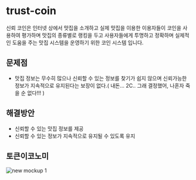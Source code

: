 # trust-coin
신뢰 코인은 인터넷 상에서 맛집을 소개하고 실제 맛집을 이용한 이용자들이 코인을 사용하여 평가하며 맛집의 종류별로 랭킹을 두고 사용자들에게 투명하고 정확하며 실제적인 도움을 주는 맛집 시스템을 운영하기 위한 코인 시스템 입니다.

## 문제점
* 맛집 정보는 무수히 많으나 신뢰할 수 있는 정보를 찾기가 쉽지 않으며 신뢰가능한 정보가 지속적으로 유지된다는 보장이 없다.( 내돈... 2C.. 그래 결정했어, 나혼자 죽을 순 없다!!! )

## 해결방안
* 신뢰할 수 있는 맛집 정보를 제공
* 신뢰할 수 있는 정보가 지속적으로 유지될 수 있도록 유지

## 토큰이코노미
![new mockup 1](https://user-images.githubusercontent.com/9694344/47356844-2a08ed00-d700-11e8-9f40-58f737a799b5.png)
